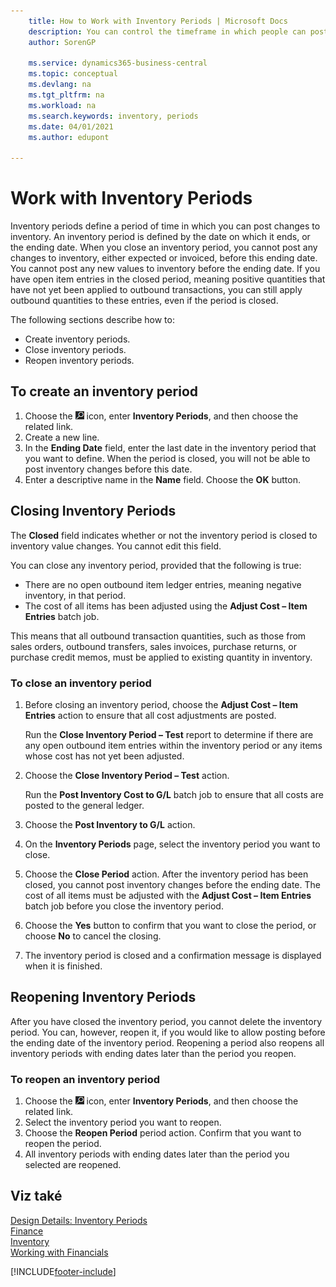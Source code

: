 ```yaml
---
    title: How to Work with Inventory Periods | Microsoft Docs
    description: You can control the timeframe in which people can post post changes to inventory by defining inventory periods.
    author: SorenGP

    ms.service: dynamics365-business-central
    ms.topic: conceptual
    ms.devlang: na
    ms.tgt_pltfrm: na
    ms.workload: na
    ms.search.keywords: inventory, periods
    ms.date: 04/01/2021
    ms.author: edupont

---
```

# Work with Inventory Periods
Inventory periods define a period of time in which you can post changes to inventory. An inventory period is defined by the date on which it ends, or the ending date. When you close an inventory period, you cannot post any changes to inventory, either expected or invoiced, before this ending date. You cannot post any new values to inventory before the ending date. If you have open item entries in the closed period, meaning positive quantities that have not yet been applied to outbound transactions, you can still apply outbound quantities to these entries, even if the period is closed.

The following sections describe how to:

* Create inventory periods.
* Close inventory periods.
* Reopen inventory periods.

## To create an inventory period
1. Choose the ![Lightbulb that opens the Tell Me feature](media/ui-search/search_small.png "Tell me what you want to do") icon, enter **Inventory Periods**, and then choose the related link.
2. Create a new line.
3. In the **Ending Date** field, enter the last date in the inventory period that you want to define. When the period is closed, you will not be able to post inventory changes before this date.
4. Enter a descriptive name in the **Name** field. Choose the **OK** button.

## Closing Inventory Periods
The **Closed** field indicates whether or not the inventory period is closed to inventory value changes. You cannot edit this field.

You can close any inventory period, provided that the following is true:

* There are no open outbound item ledger entries, meaning negative inventory, in that period.
* The cost of all items has been adjusted using the **Adjust Cost – Item Entries** batch job.

This means that all outbound transaction quantities, such as those from sales orders, outbound transfers, sales invoices, purchase returns, or purchase credit memos, must be applied to existing quantity in inventory.

### To close an inventory period
1. Before closing an inventory period, choose the **Adjust Cost – Item Entries** action to ensure that all cost adjustments are posted.

   Run the **Close Inventory Period – Test** report to determine if there are any open outbound item entries within the inventory period or any items whose cost has not yet been adjusted.
2. Choose the **Close Inventory Period – Test** action.

   Run the **Post Inventory Cost to G/L** batch job to ensure that all costs are posted to the general ledger.
3. Choose the **Post Inventory to G/L** action.
4. On the **Inventory Periods** page, select the inventory period you want to close.
5. Choose the **Close Period** action. After the inventory period has been closed, you cannot post inventory changes before the ending date. The cost of all items must be adjusted with the **Adjust Cost – Item Entries** batch job before you close the inventory period.
6. Choose the **Yes** button to confirm that you want to close the period, or choose **No** to cancel the closing.
7. The inventory period is closed and a confirmation message is displayed when it is finished.

## Reopening Inventory Periods
After you have closed the inventory period, you cannot delete the inventory period. You can, however, reopen it, if you would like to allow posting before the ending date of the inventory period. Reopening a period also reopens all inventory periods with ending dates later than the period you reopen.

### To reopen an inventory period
1. Choose the ![Lightbulb that opens the Tell Me feature](media/ui-search/search_small.png "Tell me what you want to do") icon, enter **Inventory Periods**, and then choose the related link.
2. Select the inventory period you want to reopen.
3. Choose the **Reopen Period** period action. Confirm that you want to reopen the period.
4. All inventory periods with ending dates later than the period you selected are reopened.

## Viz také
[Design Details: Inventory Periods](design-details-inventory-periods.md)  
[Finance](finance.md)  
[Inventory](inventory-manage-inventory.md)  
[Working with Financials](ui-work-product.md)


[!INCLUDE[footer-include](includes/footer-banner.md)]